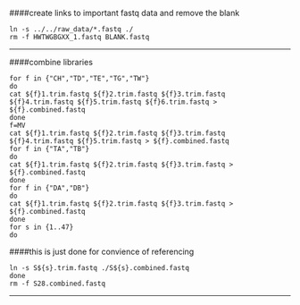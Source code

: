 ####create links to important fastq data and remove the blank
```
ln -s ../../raw_data/*.fastq ./
rm -f HWTWGBGXX_1.fastq BLANK.fastq
```
---
####combine libraries
```
for f in {"CH","TD","TE","TG","TW"}
do
cat ${f}1.trim.fastq ${f}2.trim.fastq ${f}3.trim.fastq ${f}4.trim.fastq ${f}5.trim.fastq ${f}6.trim.fastq > ${f}.combined.fastq
done
f=MV
cat ${f}1.trim.fastq ${f}2.trim.fastq ${f}3.trim.fastq ${f}4.trim.fastq ${f}5.trim.fastq > ${f}.combined.fastq
for f in {"TA","TB"}
do
cat ${f}1.trim.fastq ${f}2.trim.fastq ${f}3.trim.fastq > ${f}.combined.fastq
done
for f in {"DA","DB"}
do
cat ${f}1.trim.fastq ${f}2.trim.fastq ${f}3.trim.fastq > ${f}.combined.fastq
done
for s in {1..47}
do
```
####this is just done for convience of referencing 
```
ln -s S${s}.trim.fastq ./S${s}.combined.fastq
done
rm -f S28.combined.fastq
```
---
